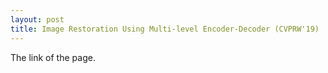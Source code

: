 ```yaml
---
layout: post
title: Image Restoration Using Multi-level Encoder-Decoder (CVPRW'19)
---
```


The link of the page. 
